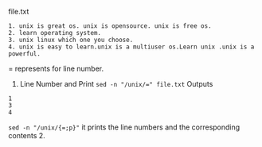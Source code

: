 file.txt
```
1. unix is great os. unix is opensource. unix is free os.
2. learn operating system.
3. unix linux which one you choose.
4. unix is easy to learn.unix is a multiuser os.Learn unix .unix is a powerful.
```
= represents for line number.
1. Line Number and Print
`sed -n "/unix/=" file.txt`
Outputs
```
1
3
4
```
`sed -n "/unix/{=;p}"`
it prints the line numbers and the corresponding contents
2. 
